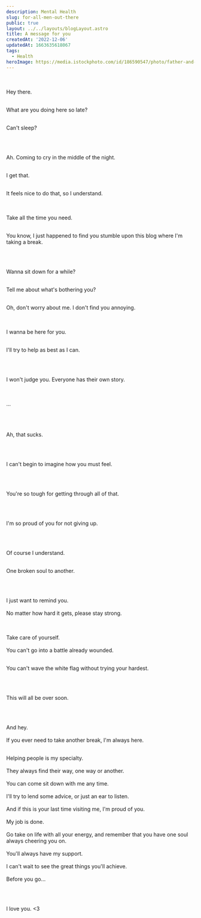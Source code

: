 ```yaml
---
description: Mental Health 
slug: for-all-men-out-there
public: true
layout: ../../layouts/blogLayout.astro
title: A message for you
createdAt: '2022-12-06'
updatedAt: 1663635618067
tags:
  - Health
heroImage: https://media.istockphoto.com/id/186590547/photo/father-and-son.jpg?b=1&s=170667a&w=0&k=20&c=STf10qrHCESBjf5tXiuynig7vQH8Ashz5nB8kJAP_yw=
---
```


<br/>
<br/>
Hey there.

<br/>
<br/>

What are you doing here so late?
<br/>
<br/>

Can't sleep?

<br/>
<br/>


Ah. Coming to cry in the middle of the night.
<br/>
<br/>

I get that.
<br/>
<br/>

It feels nice to do that, so I understand.

<br/>
<br/>
Take all the time you need.

<br/>
<br/>

You know, I just happened to find you stumble upon this blog where I'm taking a break.

<br/>
<br/>

Wanna sit down for a while?
<br/>
<br/>

Tell me about what's bothering you?
<br/>
<br/>

Oh, don't worry about me. I don't find you annoying.

<br/>
<br/>
I wanna be here for you.

<br/>
<br/>

I'll try to help as best as I can.

<br/>
<br/>

I won't judge you. Everyone has their own story.

<br/>
<br/>
...
<br/>
<br/>
<br/>
<br/>

Ah, that sucks.

<br/>
<br/>

I can't begin to imagine how you must feel.

<br/>
<br/>

You're so tough for getting through all of that.

<br/>
<br/>

I'm so proud of you for not giving up.

<br/>
<br/>

Of course I understand.
<br/>
<br/>

One broken soul to another.

<br/>
<br/>

I just want to remind you.
<br/>
<br/>
No matter how hard it gets, please stay strong.

<br/>
<br/>
Take care of yourself.
<br/>
<br/>
You can't go into a battle already wounded.
<br/>
<br/>

You can't wave the white flag without trying your hardest.

<br/>
<br/>

This will all be over soon.

<br/>
<br/>


And hey.
<br/>
<br/>
If you ever need to take another break, I'm always here.
<br/>
<br/>

Helping people is my specialty.
<br/>
<br/>
They always find their way, one way or another.
<br/>
<br/>
You can come sit down with me any time.
<br/>
<br/>
I'll try to lend some advice, or just an ear to listen.
<br/>
<br/>
And if this is your last time visiting me, I'm proud of you.
<br/>
<br/>
My job is done.
<br/>
<br/>
Go take on life with all your energy, and remember that you have one soul always cheering you on.
<br/>
<br/>
You'll always have my support.
<br/>
<br/>
I can't wait to see the great things you'll achieve.
<br/>
<br/>
Before you go...

<br/>
<br/>

I love you. <3
